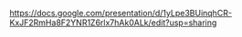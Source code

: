 https://docs.google.com/presentation/d/1yLpe3BUinqhCR-KxJF2RmHa8F2YNR1Z6rlx7hAk0ALk/edit?usp=sharing
